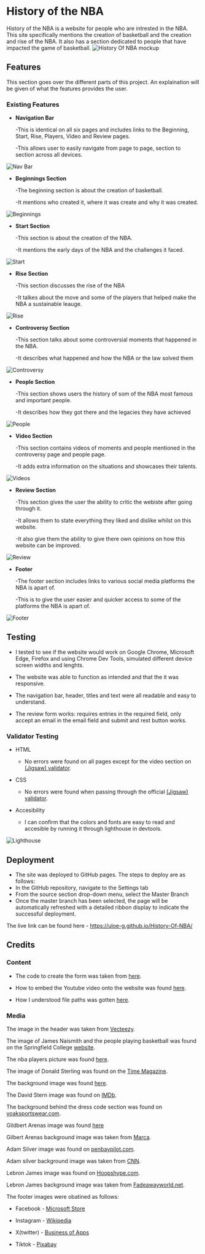 # History of the NBA

History of the NBA is a website for people who are intrested in the NBA. This site specifically mentions the creation of basketball and the creation and rise of the NBA. It also has a section dedicated to people that have impacted the game of basketball.
![History Of NBA mockup](assets/images/HONBA.png)

## Features
This section goes over the different parts of this project. An explaination will be given of what the features provides the user.

### Existing Features
- __Navigation Bar__

  -This is identical on all six pages and includes links to the Beginning, Start, Rise, Players, Video and Review pages.

  -This allows user to easily navigate from page to page, section to section across all devices.

![Nav Bar](assets/images/navbar.png)

- __Beginnings Section__

  -The beginning section is about the creation of basketball.

  -It mentions who created it, where it was create and why it was created.
  
![Beginnings](assets/images/beginnings.png)

- __Start Section__
  
  -This section is about the creation of the NBA.

  -It mentions the early days of the NBA and the challenges it faced.

![Start](assets/images/start.png)
  
- __Rise Section__
  
  -This section discusses the rise of the NBA 
  
  -It talkes about the move and some of the players that helped make the NBA a sustainable leauge.

![Rise](assets/images/rise.png)

- __Controversy Section__
  
  -This section talks about some controversial moments that happened in the NBA.

  -It describes what happened and how the NBA or the law solved them

![Controversy](assets/images/controversy.png)

- __People Section__

  -This section shows users the history of som of the NBA most famous and important people.

  -It describes how they got there and the legacies they have achieved

![People](assets/images/peoples.png)

- __Video Section__

  -This section contains videos of moments and people mentioned in the controversy page and people page.

  -It adds extra information on the situations and showcases their talents.

![Videos](assets/images/videos.png)

- __Review Section__

  -This section gives the user the ability to critic the webiste after going through it.

  -It allows them to state everything they liked and dislike whilst on this website.

  -It also give them the ability to give there own opinions on how this website can be improved.

![Review](assets/images/review.png)

- __Footer__
  
  -The footer section includes links to various social media platforms the NBA is apart of.

  -This is to give the user easier and quicker access to some of the platforms the NBA is apart of.

![Footer](assets/images/footer.png)

## Testing

- I tested to see if the website would work on Google Chrome, Microsoft Edge, Firefox and using Chrome Dev Tools, simulated different device screen widths and lenghts.

- The website was able to function as intended and that the it was responsive.

- The navigation bar, header, titles and text were all readable and easy to understand.

- The review form works: requires entries in the required field, only accept an email in the email field and submit and rest button works.

### Validator Testing

- HTML
  - No errors were found on all pages except for the video section on [(Jigsaw) validator](https://validator.w3.org/).
  
- CSS
  - No errors were found when passing through the official [(Jigsaw) validator](https://jigsaw.w3.org/css-validator/validator).

- Accesibility
  - I can confirm that the colors and fonts are easy to read and accesible by running it through lighthouse in devtools.

![Lighthouse](assets/images/accesiblity.png)


  ## Deployment

  - The site was deployed to GitHub pages. The steps to deploy are as follows: 
  - In the GitHub repository, navigate to the Settings tab 
  - From the source section drop-down menu, select the Master Branch
  - Once the master branch has been selected, the page will be automatically refreshed with a detailed ribbon display to indicate the successful deployment. 

The live link can be found here - https://uloe-g.github.io/History-Of-NBA/

## Credits

### Content

- The code to create the form was taken from [here](https://learn.codeinstitute.net/courses/course-v1:CodeInstitute+LRR101+2021_T1/courseware/9645be8635124d76b35692f1f1f6b753/2c4f82a9ef174830aa83ff2cf10f4bc7/).

- How to embed the Youtube video onto the website was found [here](https://www.youtube.com/watch?v=ly36kn0ug4k&t=86s).

- How I understood file paths was gotten [here](https://learn.codeinstitute.net/courses/course-v1:CodeInstitute+LRR101+2021_T1/courseware/9645be8635124d76b35692f1f1f6b753/493518353382439c9f0d34eba6a4f634/).

### Media

The image in the header was taken from [Vecteezy](https://www.vecteezy.com/).

The image of James Naismith and the people playing basketball was found on the Springfield College [website](https://springfield.edu/where-basketball-was-invented-the-birthplace-of-basketball).

The nba players picture was found [here](https://sports.yahoo.com/77-greatest-nba-players-ever-140126956.html?guccounter=1&guce_referrer=aHR0cHM6Ly93d3cuZ29vZ2xlLmNvbS8&guce_referrer_sig=AQAAACOy1jrvvTn0uL3VrXilZvxbryaF5zpll7IHwP5WLWTdufuszzLX0BwIPXhkw2eZ86Tn1GkgsfgMLFkZUXDSkEu9ql5On8MbIxXGI0ij03J_klJHEPL4DPgqqsc_w0jHaFwYW4YhP8TU92rlBt0PGmEnpP9cGqpOzLtbYf29-UMc).

The image of Donald Sterling was found on the [Time Magazine](https://time.com/107562/donald-sterling-cover-up/). 

The background image was found [here](https://en.wikipedia.org/wiki/Los_Angeles_Clippers).

The David Stern image was found on [IMDb](https://www.imdb.com/name/nm0827668/).

The background behind the dress code section was found on [voaksportswear.com](https://www.voaksportswear.com/).

Gildbert Arenas image was found [here](https://www.nba.com/magic/news/news_arenas_121810.html)

Gilbert Arenas background image was taken from [Marca](https://www.marca.com/en/basketball/nba/washington-wizards/2022/01/07/61d89c6d22601de11e8b45c4.html).

Adam Silver image was found on [penbaypilot.com](https://www.penbaypilot.com/article/adam-silver-perhaps-greatest-commissioner-nba-and-all-sports-history/36113).

Adam silver background image was taken from [CNN](https://edition.cnn.com/2022/11/11/sport/kyrie-irving-adam-silver-meeting-antisemitic-comments-nba-spt/index.html).

Lebron James image was found on [Hoopshype.com](https://hoopshype.com/2024/02/24/lebron-james-on-victor-wembanyama-after-5x5-game-he-has-no-ceiling/).

Lebron James background image was taken from [Fadeawayworld.net](https://fadeawayworld.net/lebron-james-availability-by-percentage-of-games-played-for-each-team-from-95-to-73).

The footer images were obatined as follows:
 
  - Facebook - [Microsoft Store](https://apps.microsoft.com/detail/9wzdncrfj2wl?hl=en-US&gl=US)

  - Instagram - [Wikipedia](https://en.wikipedia.org/wiki/Instagram)

  - X(twitter) - [Business of Apps](https://www.businessofapps.com/news/x-officially-launches-its-ads-revenue-sharing-platform-for-content-creators/)

  - Tiktok - [Pixabay](https://pixabay.com/vectors/tiktok-tiktok-logo-tiktok-button-7002866/)